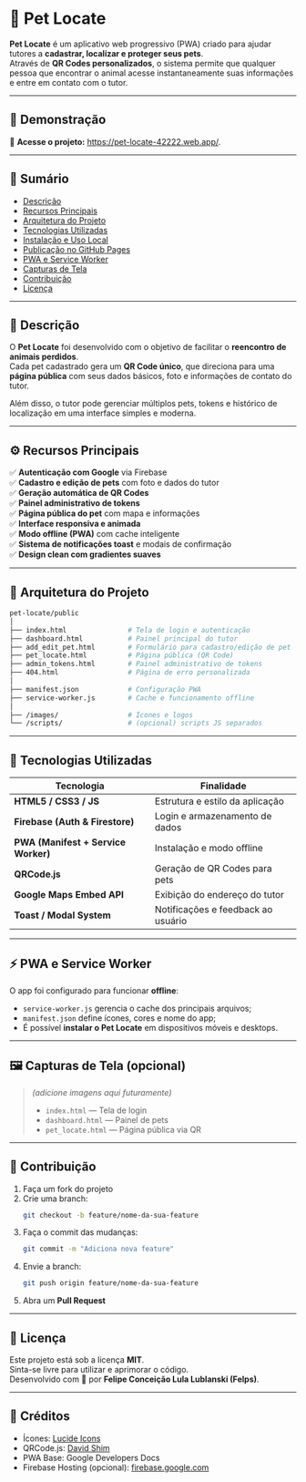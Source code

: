 # 🐾 Pet Locate

**Pet Locate** é um aplicativo web progressivo (PWA) criado para ajudar tutores a **cadastrar, localizar e proteger seus pets**.  
Através de **QR Codes personalizados**, o sistema permite que qualquer pessoa que encontrar o animal acesse instantaneamente suas informações e entre em contato com o tutor.

---

## 🚀 Demonstração

🔗 **Acesse o projeto:** https://pet-locate-42222.web.app/.  

---

## 🧭 Sumário
- [Descrição](#-descrição)
- [Recursos Principais](#-recursos-principais)
- [Arquitetura do Projeto](#-arquitetura-do-projeto)
- [Tecnologias Utilizadas](#-tecnologias-utilizadas)
- [Instalação e Uso Local](#-instalação-e-uso-local)
- [Publicação no GitHub Pages](#-publicação-no-github-pages)
- [PWA e Service Worker](#-pwa-e-service-worker)
- [Capturas de Tela](#-capturas-de-tela)
- [Contribuição](#-contribuição)
- [Licença](#-licença)

---

## 🐶 Descrição

O **Pet Locate** foi desenvolvido com o objetivo de facilitar o **reencontro de animais perdidos**.  
Cada pet cadastrado gera um **QR Code único**, que direciona para uma **página pública** com seus dados básicos, foto e informações de contato do tutor.

Além disso, o tutor pode gerenciar múltiplos pets, tokens e histórico de localização em uma interface simples e moderna.

---

## ⚙️ Recursos Principais

✅ **Autenticação com Google** via Firebase  
✅ **Cadastro e edição de pets** com foto e dados do tutor  
✅ **Geração automática de QR Codes**  
✅ **Painel administrativo de tokens**  
✅ **Página pública do pet** com mapa e informações  
✅ **Interface responsiva e animada**  
✅ **Modo offline (PWA)** com cache inteligente  
✅ **Sistema de notificações toast** e modais de confirmação  
✅ **Design clean com gradientes suaves**

---

## 🧩 Arquitetura do Projeto

```bash
pet-locate/public
│
├── index.html               # Tela de login e autenticação
├── dashboard.html           # Painel principal do tutor
├── add_edit_pet.html        # Formulário para cadastro/edição de pet
├── pet_locate.html          # Página pública (QR Code)
├── admin_tokens.html        # Painel administrativo de tokens
├── 404.html                 # Página de erro personalizada
│
├── manifest.json            # Configuração PWA
├── service-worker.js        # Cache e funcionamento offline
│
├── /images/                 # Ícones e logos
└── /scripts/                # (opcional) scripts JS separados
```

---

## 🧠 Tecnologias Utilizadas

| Tecnologia | Finalidade |
|-------------|------------|
| **HTML5 / CSS3 / JS** | Estrutura e estilo da aplicação |
| **Firebase (Auth & Firestore)** | Login e armazenamento de dados |
| **PWA (Manifest + Service Worker)** | Instalação e modo offline |
| **QRCode.js** | Geração de QR Codes para pets |
| **Google Maps Embed API** | Exibição do endereço do tutor |
| **Toast / Modal System** | Notificações e feedback ao usuário |

---

## ⚡ PWA e Service Worker

O app foi configurado para funcionar **offline**:
- `service-worker.js` gerencia o cache dos principais arquivos;
- `manifest.json` define ícones, cores e nome do app;
- É possível **instalar o Pet Locate** em dispositivos móveis e desktops.

---

## 🖼️ Capturas de Tela (opcional)

> *(adicione imagens aqui futuramente)*  
> - `index.html` — Tela de login  
> - `dashboard.html` — Painel de pets  
> - `pet_locate.html` — Página pública via QR  

---

## 🤝 Contribuição

1. Faça um fork do projeto  
2. Crie uma branch:
   ```bash
   git checkout -b feature/nome-da-sua-feature
   ```
3. Faça o commit das mudanças:
   ```bash
   git commit -m "Adiciona nova feature"
   ```
4. Envie a branch:
   ```bash
   git push origin feature/nome-da-sua-feature
   ```
5. Abra um **Pull Request**

---

## 📜 Licença

Este projeto está sob a licença **MIT**.  
Sinta-se livre para utilizar e aprimorar o código.  
Desenvolvido com 💜 por **Felipe Conceição Lula Lublanski (Felps)**.

---

## 🧾 Créditos

- Ícones: [Lucide Icons](https://lucide.dev)  
- QRCode.js: [David Shim](https://github.com/davidshimjs/qrcodejs)  
- PWA Base: Google Developers Docs  
- Firebase Hosting (opcional): [firebase.google.com](https://firebase.google.com)
